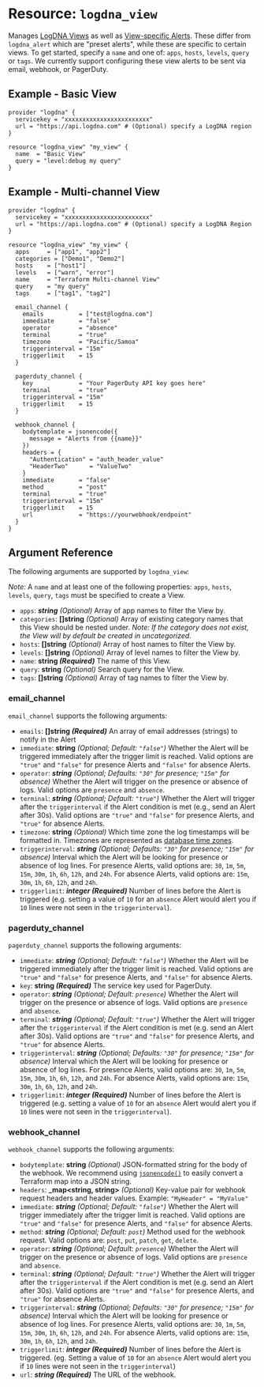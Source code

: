 # Resource: `logdna_view`

Manages [LogDNA Views](https://docs.logdna.com/docs/views) as well as [View-specific Alerts](https://docs.logdna.com/docs/alerts#how-to-attach-an-alert-to-an-existing-view). These differ from `logdna_alert` which are "preset alerts", while these are specific to certain views.  To get started, specify a `name` and one of: `apps`, `hosts`, `levels`, `query` or `tags`. We currently support configuring these view alerts to be sent via email, webhook, or PagerDuty.

## Example - Basic View

```hcl
provider "logdna" {
  servicekey = "xxxxxxxxxxxxxxxxxxxxxxxx"
  url = "https://api.logdna.com" # (Optional) specify a LogDNA region
}

resource "logdna_view" "my_view" {
  name  = "Basic View"
  query = "level:debug my query"
}
```

## Example - Multi-channel View

```hcl
provider "logdna" {
  servicekey = "xxxxxxxxxxxxxxxxxxxxxxxx"
  url = "https://api.logdna.com" # (Optional) specify a LogDNA Region
}

resource "logdna_view" "my_view" {
  apps     = ["app1", "app2"]
  categories = ["Demo1", "Demo2"]
  hosts    = ["host1"]
  levels   = ["warn", "error"]
  name     = "Terraform Multi-channel View"
  query    = "my query"
  tags     = ["tag1", "tag2"]

  email_channel {
    emails          = ["test@logdna.com"]
    immediate       = "false"
    operator        = "absence"
    terminal        = "true"
    timezone        = "Pacific/Samoa"
    triggerinterval = "15m"
    triggerlimit    = 15
  }

  pagerduty_channel {
    key             = "Your PagerDuty API key goes here"
    terminal        = "true"
    triggerinterval = "15m"
    triggerlimit    = 15
  }

  webhook_channel {
    bodytemplate = jsonencode({
      message = "Alerts from {{name}}"
    })
    headers = {
      "Authentication" = "auth_header_value"
      "HeaderTwo"      = "ValueTwo"
    }
    immediate       = "false"
    method          = "post"
    terminal        = "true"
    triggerinterval = "15m"
    triggerlimit    = 15
    url             = "https://yourwebhook/endpoint"
  }
}
```

## Argument Reference

The following arguments are supported by `logdna_view`:

_Note:_ A `name` and at least one of the following properties: `apps`, `hosts`, `levels`, `query`, `tags` must be specified to create a View.

- `apps`: **_string_** _(Optional)_ Array of app names to filter the View by.
- `categories`: **[]string** _(Optional)_ Array of existing category names that this View should be nested under. _Note: If the category does not exist, the View will by default be created in uncategorized_.
- `hosts`: **[]string** _(Optional)_ Array of host names to filter the View by.
- `levels`: **[]string** _(Optional)_ Array of level names to filter the View by.
- `name`: **string _(Required)_** The name of this View.
- `query`: **string** _(Optional)_  Search query for the View.
- `tags`: **[]string** _(Optional)_ Array of tag names to filter the View by.

### email_channel

`email_channel` supports the following arguments:

- `emails`: **[]string _(Required)_** An array of email addresses (strings) to notify in the Alert
- `immediate`: **string** _(Optional; Default: `"false"`)_ Whether the Alert will be triggered immediately after the trigger limit is reached. Valid options are `"true"` and `"false"` for presence Alerts and `"false"` for absence Alerts.
- `operator`: **_string_** _(Optional; Defaults: `"30"` for presence; `"15m"` for absence)_ Whether the Alert will trigger on the presence or absence of logs. Valid options are `presence` and `absence`.
- `terminal`: **_string_** _(Optional; Default: `"true"`)_ Whether the Alert will trigger after the `triggerinterval` if the Alert condition is met (e.g., send an Alert after 30s). Valid options are `"true"` and `"false"` for presence Alerts, and `"true"` for absence Alerts.
- `timezone`: **string** _(Optional)_ Which time zone the log timestamps will be formatted in. Timezones are represented as [database time zones](https://en.wikipedia.org/wiki/List_of_tz_database_time_zones).
- `triggerinterval`: **_string_** _(Optional; Defaults: `"30"` for presence; `"15m"` for absence)_ Interval which the Alert will be looking for presence or absence of log lines. For presence Alerts, valid options are: `30`, `1m`, `5m`, `15m`, `30m`, `1h`, `6h`, `12h`, and `24h`. For absence Alerts, valid options are: `15m`, `30m`, `1h`, `6h`, `12h`, and `24h`.
- `triggerlimit`: **_integer (Required)_** Number of lines before the Alert is triggered (e.g. setting a value of `10` for an `absence` Alert would alert you if `10` lines were not seen in the `triggerinterval`).

### pagerduty_channel

`pagerduty_channel` supports the following arguments:

- `immediate`: **_string_** _(Optional; Default: `"false"`)_ Whether the Alert will be triggered immediately after the trigger limit is reached. Valid options are `"true"` and `"false"` for presence Alerts, and `"false"` for absence Alerts.
- `key`: **string _(Required)_** The service key used for PagerDuty.
- `operator`: **_string_** _(Optional; Default: `presence`)_ Whether the Alert will trigger on the presence or absence of logs. Valid options are `presence` and `absence`.
- `terminal`: **_string_** _(Optional; Default: `"true"`)_ Whether the Alert will trigger after the `triggerinterval` if the Alert condition is met (e.g. send an Alert after 30s). Valid options are `"true"` and `"false"` for presence Alerts, and `"true"` for absence Alerts.
- `triggerinterval`: **_string_** _(Optional; Defaults: `"30"` for presence; `"15m"` for absence)_ Interval which the Alert will be looking for presence or absence of log lines. For presence Alerts, valid options are: `30`, `1m`, `5m`, `15m`, `30m`, `1h`, `6h`, `12h`, and `24h`. For absence Alerts, valid options are: `15m`, `30m`, `1h`, `6h`, `12h`, and `24h`.
- `triggerlimit`: **_integer (Required)_** Number of lines before the Alert is triggered (e.g. setting a value of `10` for an `absence` Alert would alert you if `10` lines were not seen in the `triggerinterval`).

### webhook_channel

`webhook_channel` supports the following arguments:

- `bodytemplate`: **string** _(Optional)_ JSON-formatted string for the body of the webhook. We recommend using [`jsonencode()`](https://www.terraform.io/docs/configuration/functions/jsonencode.html) to easily convert a Terraform map into a JSON string.
- `headers`: **_map<string, string>** _(Optional)_ Key-value pair for webhook request headers and header values. Example: `"MyHeader" = "MyValue"`
- `immediate`: **_string_** _(Optional; Default: `"false"`)_ Whether the Alert will trigger immediately after the trigger limit is reached. Valid options are `"true"` and `"false"` for presence Alerts, and `"false"` for absence Alerts.
- `method`: **_string_** _(Optional; Default: `post`)_ Method used for the webhook request. Valid options are: `post`, `put`, `patch`, `get`, `delete`.
- `operator`: **_string_** _(Optional; Default: `presence`)_ Whether the Alert will trigger on the presence or absence of logs. Valid options are `presence` and `absence`.
- `terminal`: **_string_** _(Optional; Default: `"true"`)_ Whether the Alert will trigger after the `triggerinterval` if the Alert condition is met (e.g. send an Alert after 30s). Valid options are `"true"` and `"false"` for presence Alerts, and `"true"` for absence Alerts.
- `triggerinterval`: **_string_** _(Optional; Defaults: `"30"` for presence; `"15m"` for absence)_ Interval which the Alert will be looking for presence or absence of log lines. For presence Alerts, valid options are: `30`, `1m`, `5m`, `15m`, `30m`, `1h`, `6h`, `12h`, and `24h`. For absence Alerts, valid options are: `15m`, `30m`, `1h`, `6h`, `12h`, and `24h`.
- `triggerlimit`: **_integer (Required)_** Number of lines before the Alert is triggered. (eg. Setting a value of `10` for an `absence` Alert would alert you if `10` lines were not seen in the `triggerinterval`)
- `url`: **_string (Required)_** The URL of the webhook.
